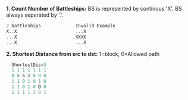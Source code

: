 **1. Count Number of Battleships:** BS is represented by continous 'X'. BS always seperated by '.'.
```c++
2 battleships             Invalid Example
X..X                      ...X
...X                      XXXX
...X                      ...X
```
**2. Shortest Distance from src to dst:** 1=block, 0=Allowed path
```c++
  ShortestDis=5
  1 1 1 1 1 1 1
  0 0 S 0 0 0 0
  1 1 0 1 0 1 0
  1 1 0 1 0 D 0
  1 1 1 1 1 0 1
```
